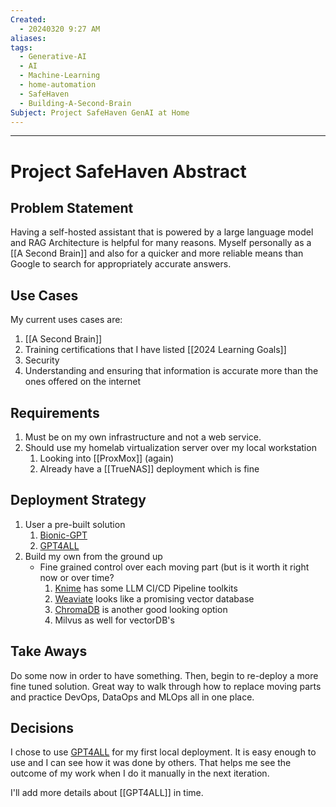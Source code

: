 ```yaml
---
Created:
  - 20240320 9:27 AM
aliases: 
tags:
  - Generative-AI
  - AI
  - Machine-Learning
  - home-automation
  - SafeHaven
  - Building-A-Second-Brain
Subject: Project SafeHaven GenAI at Home
---
```

-----------------
# Project SafeHaven Abstract

## Problem Statement
Having a self-hosted assistant that is powered by a large language model and RAG Architecture is helpful for many reasons. Myself personally as a [[A Second Brain]] and also for a quicker and more reliable means than Google to search for appropriately accurate answers.
## Use Cases
My current uses cases are:
1) [[A Second Brain]]
2) Training certifications that I have listed [[2024 Learning Goals]]
3) Security
4) Understanding and ensuring that information is accurate more than the ones offered on the internet
## Requirements
1) Must be on my own infrastructure and not a web service.
2) Should use my homelab virtualization server over my local workstation
	1) Looking into [[ProxMox]] (again)
	2) Already have a [[TrueNAS]] deployment which is fine
## Deployment Strategy
1) User a pre-built solution
	1) [Bionic-GPT](https://bionic-gpt.com/)
	2) [GPT4ALL](https://gpt4all.io/index.html)
2) Build my own from the ground up
	-  Fine grained control over each moving part (but is it worth it right now or over time?
		1) [Knime](https://www.knime.com/) has some LLM CI/CD Pipeline toolkits
		2) [Weaviate](https://weaviate.io/) looks like a promising vector database
		3) [ChromaDB](https://docs.trychroma.com/) is another good looking option
		4) Milvus as well for vectorDB's

## Take Aways
Do some now in order to have something. Then, begin to re-deploy a more fine tuned solution.
Great way to walk through how to replace moving parts and practice DevOps, DataOps and MLOps all in one place.

## Decisions
I chose to use [GPT4ALL](https://gpt4all.io/index.html) for my first local deployment. It is easy enough to use and I can see how it was done by others. That helps me see the outcome of my work when I do it manually in the next iteration.

I'll add more details about [[GPT4ALL]] in time.

